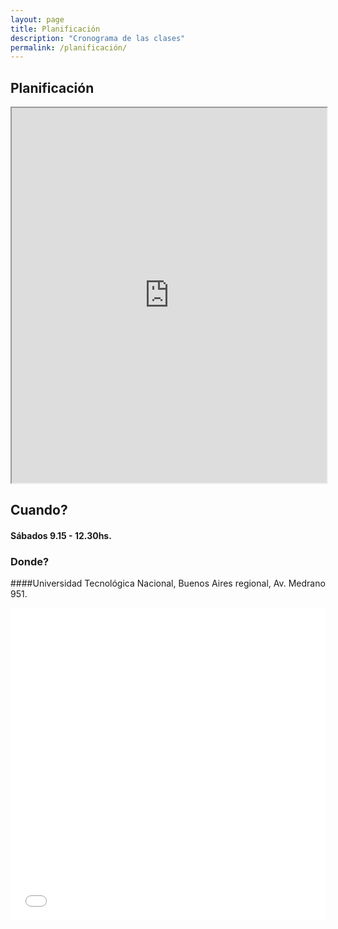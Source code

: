 ```yaml
---
layout: page
title: Planificación
description: "Cronograma de las clases"
permalink: /planificación/
---
```


## Planificación

<iframe style="width: 100%; height:600px"
  src="https://docs.google.com/spreadsheets/d/1i53oPODT_3F8lXMZ_i9ib5rDio2GORdXJJsGVXXPT-A/pubhtml?gid=914503915&single=true"></iframe>


## Cuando?

#### Sábados 9.15 - 12.30hs.

### Donde?

####Universidad Tecnológica Nacional, Buenos Aires regional, Av. Medrano 951.

<div><div class="sites-embed-align-left-wrapping-off"><div class="sites-embed-border-on sites-embed sites-embed-full-width" style="width:100%;"><div class="sites-embed-object-title" style="display:none;">Av Medrano 951</div><div class="sites-embed-content sites-embed-type-map"><iframe src="//maps.google.com/?ll=-34.598583%2C-58.420272&amp;spn=0.021549%2C0.060081&amp;ie=UTF8&amp;z=14&amp;t=roadmap&amp;sll=-34.598583%2C-58.420272&amp;sspn=0.021549%2C0.060081&amp;q=Av%20Medrano%20951%2C%20Buenos%20Aires%2C%20Ciudad%20Aut%C3%B3noma%20de%20Buenos%20Aires%2C%20Argentina%20(Av%20Medrano%20951)&amp;output=embed" title="Av Medrano 951" width="100%" height="500" frameborder="0" class="map_embed" scrolling="no"></iframe></div></div></div></div>